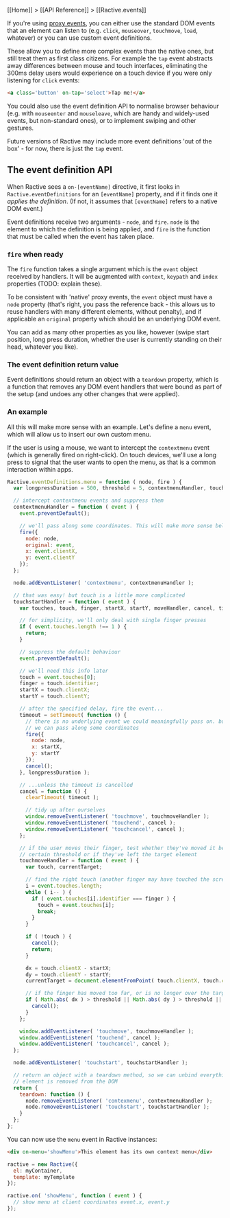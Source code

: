 [[Home]] > [[API Reference]] > [[Ractive.events]]

If you're using [proxy events](events#on-events), you can either use the standard DOM events that an element can listen to (e.g. `click`, `mouseover`, `touchmove`, `load`, whatever) or you can use custom event definitions.

These allow you to define more complex events than the native ones, but still treat them as first class citizens. For example the `tap` event abstracts away differences between mouse and touch interfaces, eliminating the 300ms delay users would experience on a touch device if you were only listening for `click` events:

```html
<a class='button' on-tap='select'>Tap me!</a>
```

You could also use the event definition API to normalise browser behaviour (e.g. with `mouseenter` and `mouseleave`, which are handy and widely-used events, but non-standard ones), or to implement swiping and other gestures.

Future versions of Ractive may include more event definitions 'out of the box' - for now, there is just the `tap` event.


## The event definition API

When Ractive sees a `on-[eventName]` directive, it first looks in `Ractive.eventDefinitions` for an `[eventName]` property, and if it finds one it *applies the definition*. (If not, it assumes that `[eventName]` refers to a native DOM event.)

Event definitions receive two arguments - `node`, and `fire`. `node` is the element to which the definition is being applied, and `fire` is the function that must be called when the event has taken place.

### `fire` when ready

The `fire` function takes a single argument which is the `event` object received by handlers. It will be augmented with `context`, `keypath` and `index` properties (TODO: explain these).

To be consistent with 'native' proxy events, the `event` object must have a `node` property (that's right, you pass the reference back - this allows us to reuse handlers with many different elements, without penalty), and if applicable an `original` property which should be an underlying DOM event.

You can add as many other properties as you like, however (swipe start position, long press duration, whether the user is currently standing on their head, whatever you like).

### The event definition return value

Event definitions should return an object with a `teardown` property, which is a function that removes any DOM event handlers that were bound as part of the setup (and undoes any other changes that were applied).

### An example

All this will make more sense with an example. Let's define a `menu` event, which will allow us to insert our own custom menu.

If the user is using a mouse, we want to intercept the `contextmenu` event (which is generally fired on right-click). On touch devices, we'll use a long press to signal that the user wants to open the menu, as that is a common interaction within apps.

```js
Ractive.eventDefinitions.menu = function ( node, fire ) {
  var longpressDuration = 500, threshold = 5, contextmenuHandler, touchstartHandler;

  // intercept contextmenu events and suppress them
  contextmenuHandler = function ( event ) {
    event.preventDefault();

    // we'll pass along some coordinates. This will make more sense below
    fire({
      node: node,
      original: event,
      x: event.clientX,
      y: event.clientY
    });
  };

  node.addEventListener( 'contextmenu', contextmenuHandler );

  // that was easy! but touch is a little more complicated
  touchstartHandler = function ( event ) {
    var touches, touch, finger, startX, startY, moveHandler, cancel, timeout;

    // for simplicity, we'll only deal with single finger presses
    if ( event.touches.length !== 1 ) {
      return;
    }

    // suppress the default behaviour
    event.preventDefault();

    // we'll need this info later
    touch = event.touches[0];
    finger = touch.identifier;
    startX = touch.clientX;
    startY = touch.clientY;

    // after the specified delay, fire the event...
    timeout = setTimeout( function () {
      // there is no underlying event we could meaningfully pass on. but
      // we can pass along some coordinates
      fire({
        node: node,
        x: startX,
        y: startY
      });
      cancel();
    }, longpressDuration );

    // ...unless the timeout is cancelled
    cancel = function () {
      clearTimeout( timeout );

      // tidy up after ourselves
      window.removeEventListener( 'touchmove', touchmoveHandler );
      window.removeEventListener( 'touchend', cancel );
      window.removeEventListener( 'touchcancel', cancel );
    };

    // if the user moves their finger, test whether they've moved it beyond a
    // certain threshold or if they've left the target element
    touchmoveHandler = function ( event ) {
      var touch, currentTarget;

      // find the right touch (another finger may have touched the screen)
      i = event.touches.length;
      while ( i-- ) {
        if ( event.touches[i].identifier === finger ) {
          touch = event.touches[i];
          break;
        }
      }

      if ( !touch ) {
        cancel();
        return;
      }

      dx = touch.clientX - startX;
      dy = touch.clientY - startY;
      currentTarget = document.elementFromPoint( touch.clientX, touch.clientY );

      // if the finger has moved too far, or is no longer over the target, cancel
      if ( Math.abs( dx ) > threshold || Math.abs( dy ) > threshold || !el.contains( currentTarget ) ) {
        cancel();
      }
    };

    window.addEventListener( 'touchmove', touchmoveHandler );
    window.addEventListener( 'touchend', cancel );
    window.addEventListener( 'touchcancel', cancel );
  };

  node.addEventListener( 'touchstart', touchstartHandler );

  // return an object with a teardown method, so we can unbind everything when the
  // element is removed from the DOM
  return {
    teardown: function () {
      node.removeEventListener( 'contexmenu', contextmenuHandler );
      node.removeEventListener( 'touchstart', touchstartHandler );
    }
  };
};
```

You can now use the `menu` event in Ractive instances:

```html
<div on-menu='showMenu'>This element has its own context menu</div>
```

```js
ractive = new Ractive({
  el: myContainer,
  template: myTemplate
});

ractive.on( 'showMenu', function ( event ) {
  // show menu at client coordinates event.x, event.y
});
```
